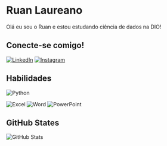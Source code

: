 # Ruan Laureano
 Olá eu sou o Ruan e estou estudando ciência de dados na DIO!
## Conecte-se comigo!
[![LinkedIn](https://img.shields.io/badge/LinkedIn-fff?style=for-the-badge&logo=linkedin&logoColor=0BB1E0)](https://www.linkedin.com/in/ruanlaureano/)
[![Instagram](https://img.shields.io/badge/Instagram-fff?style=for-the-badge&logo=instagram&logoColor=0BB1E0)](https://www.instagram.com/ruanlaureanoo/)

## Habilidades
![Python](https://img.shields.io/badge/python-fff?style=for-the-badge&logo=python&logoColor=0BB1E0)

![Excel](https://img.shields.io/badge/Excel-fff?style=for-the-badge&logo=MicrosoftExcel&logoColor=0BB1E0)
![Word](https://img.shields.io/badge/Word-fff?style=for-the-badge&logo=MicrosoftWord&logoColor=0BB1E0)
![PowerPoint](https://img.shields.io/badge/PowerPoint-fff?style=for-the-badge&logo=Microsoftpowerpoint&logoColor=0BB1E0)

## GitHub States
![GitHub Stats](https://github-readme-stats.vercel.app/api?username=RuanLaureano&theme=transparent&bg_color=fff&border_color=B870FC&show_icons=true&icon_color=0B417D&title_color=0BB1E0&text_color=000)
